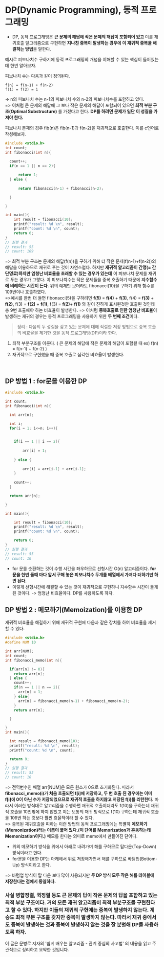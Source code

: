# DP(Dynamic Programming), 동적 프로그래밍 

* DP, 동적 프로그래밍은 **큰 문제의 해답에 작은 문제의 해답이 포함되어 있고** 이를 재귀호출 알고리즘으로 구현하면 **지나친 중복이 발생하는 경우에 이 재귀적 중복을 해결하는 방법**을 말한다. 

예시로 피보나치수 구하기에 동적 프로그래밍의 개념을 이해할 수 있는 핵심이 들어있는데 한번 알아보자.  


피보나치 수는 다음과 같이 정의된다. 
```
f(n) = f(n-1) + f(n-2)
f(1) = f(2) = 1
```
=> n의 피보나치 수는 n-1의 피보나치 수와 n-2의 피보나치수를 포함하고 있다. 
<br>=> 이처럼 큰 문제의 해답에 그 보다 작은 문제의 해답이 포함되어 있으면 **최적 부분 구조(Optimal Substructure)** 를 가졌다고 한다. **DP를 하려면 문제가 일단 이 성질을 가져야 한다.**

피보나치 문제의 경우 fib(n)은 fib(n-1)과 f(n-2)을 재귀적으로 호출한다. 이를 c언어로 작성해보자.
```c
#include <stdio.h>
int count;
int fibonacci(int n){
  
  count++;
  if(n == 1 || n == 2){

      return 1;
  } else {
     
      return fibonacci(n-1) + fibonacci(n-2);

  }

}

int main(){
    int result = fibonacci(10);
    printf("result: %d \n", result);
    printf("count: %d \n", count);
    return 0;
}
// 실행 결과
// result: 55 
// count: 109
```
=> 최적 부분 구조는 문제의 해답(f(n))을 구하기 위해 더 작은 문제(f(n-1)+f(n-2))의 해답을 이용하므로 재귀로 푸는 것이 자연스럽다. 하지만 **재귀적 알고리즘이 간명(= 간단명료)하지만 엄청난 비효율을 초래할 수 있는 경우가 있는데** 이 피보나치 문제를 재귀로 푸는 경우가 그렇다. 이 피보나치수는 작은 문제들을 중복 호출하기 때문에 **지수함수에 비례하는 시간이 든다.** 위의 예제만 보더라도 fibonacci(10)을 구하기 위해 함수를 109번이나 호출하였다.   
=>예시를 한번 더 들면 fibonacci(5)을 구하려면 **f(5)** = **f(4)** + **f(3)**, f(4) = **f(3)** + **f(2)**, f(3) = **f(2)** + **f(1)**, f(3) = **f(2)**+ **f(1)** 와 같이 진하게 표시된것만 호출된 것인데 총 9번 호출해야 하는 비효율이 발생한다. 
=> 이처럼 **중복호출로 인한 엄청난 비효율**이 발생하는 재귀의 경우는 동적 프로그래밍을 사용하기 위한 **두 번째 조건**이다.

> 정리 : 다음의 두 성질을 갖고 있는 문제에 대해 적절한 저장 방법으로 중복 호출의 비효율을 제거한 것을 동적 프로그래밍(DP)이라 한다.

1. 최적 부분구조를 이룬다. ( 큰 문제의 해답에 작은 문제의 해답이 포함될 때 ex) f(n) = f(n-1) + f(n-2) )
2. 재귀적으로 구현했을 때 중복 호출로 심각한 비효율이 발생한다.

<br>

## DP  방법 1 : for문을 이용한 DP

```c
#include <stdio.h>

int count;
int fibonacci(int n){

  int arr[n];

  int i;
  for(i = 1; i<=n; i++){
      

    if(i == 1 || i == 2){
     
        arr[i] = 1;
    
    } else {
          
        arr[i] = arr[i-1] + arr[i-1];
    }
      
    count++;
  }

  return arr[n];

}

int main(){

    int result = fibonacci(10);
    printf("result: %d \n", result);
    printf("count: %d \n", count);

    return 0;
}
// 실행 결과
// result: 55 
// count: 10 
```


* for 문를 순환하는 것이 수행 시간을 좌우하므로 선형시간 O(n) 알고리즘이다. **for문을 한번 돌때 마다 앞서 구해 놓은 피보나치수 두개를 배열에서 가져다 더하기만 하면 된다.** 
* 이렇게 선형시간에 해결할 수 있는 것이 재귀적으로 구현하니 지수함수 시간이 들게 된 것이다. -> 엄청난 비효율이다. DP를 사용하도록 하자.

## DP 방법 2 : 메모하기(Memoization)를 이용한 DP

재귀적 비효율을 해결하기 위해 재귀적 구현에 다음과 같은 장치를 하여 비효율을 제거할 수 있다. 
```c
#include <stdio.h>
#define NUM 10

int arr[NUM];
int count;
int fibonacci_memo(int n){

  if(arr[n] != 0){
    return arr[n];
  } else {
    count++;
    if(n == 1 || n == 2){
      arr[n] = 1;
    } else{
      arr[n] = fibonacci_memo(n-1) + fibonacci_memo(n-2); 
    }
    return arr[n];

  }

}
int main(){

  int result = fibonacci_memo(10);
  printf("result: %d \n", result);
  printf("count: %d \n", count);

  return 0;
}
// 실행 결과 
// result: 55 
// count: 10
```
=> 전역변수인 배열 arr\[NUM]은 모든 원소가 0으로 초기화된다. 따라서 **fibonacci_memo(i)가 처음 호출되면 f[i]에 저장하고, 두 번 호출 된 경우에는 이미 f[i]에 0이 아닌 수가 저장되었으므로 재귀적 호출을 하지않고 저장된 f[i]를 리턴한다.** 따라서 이러한 방식대로 알고리즘을 수행하면 재귀적 호출이더라도 f(10)을 구하는데 재귀적 호출을 10번밖에 하지 않았고 이는 보통의 재귀 방식으로 f(10) 구하는데 재귀적 호출을 109번 하는 것보다 훨씬 효율적이라 할 수 있다.
<br>=> 중복된 재귀호출을 피하는 이런 방법의 동적 프로그래밍에는 특별히 **메모하기(Memonization)라는 이름이 붙어 있다.(이 단어를 Memorization과 혼동하는데 Memonization이다.)** 메모를 한다는 의미로 memo에서 만들어진 단어다. 


* 위의 메모하기 방식을 위에서 아래로 내려가며 해를 구하므로 탑다운(Top-Down) 방식이라고 한다. 
* for문을 이용한 DP는 아래에서 위로 저장해가면서 해를 구하므로 바텀업(Bottom-Up) 방식이라고 한다. 

=> 바텀업 방식이 탑 다운 보다 많이 사용되지만 **두 DP 방식 모두 작은 해를 테이블에 저장한다는 점에서 동일하다.**


### 사실 병합정렬, 퀵정렬 등도 큰 문제의 답이 작은 문제의 답을 포함하고 있는 최적 부분 구조이다. 거의 모든 재귀 알고리즘이 최적 부분구조를 구현한다고 할 수 있다. **하지만 이들의 재귀적 구현에는 중복이 발생하지 않는다.** 계승도 최적 부분 구조를 갖지만 중복이 발생하지 않는다. **따라서 재귀 중에서도 중복이 발생하는 것과 중복이 발생하지 않는 것을 잘 분별해 DP를 사용하도록 하자.**



이 글은 문병로 저자의 '쉽게 배우는 알고리즘 - 관계 중심의 사고법' 의 내용을 읽고 주관적으로 정리하고 요약한 것입니다.